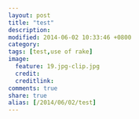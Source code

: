 ```yaml
---
layout: post
title: "test"
description: 
modified: 2014-06-02 10:33:46 +0800
category: 
tags: [test,use of rake]
image:
  feature: 19.jpg-clip.jpg
  credit: 
  creditlink: 
comments: true
share: true
alias: [/2014/06/02/test]
---
```


### 

<!--more-->
